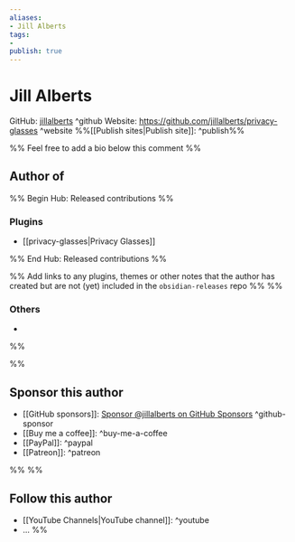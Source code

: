 ```yaml
---
aliases:
- Jill Alberts
tags: 
- 
publish: true
---
```


# Jill Alberts

GitHub: [jillalberts](https://github.com/jillalberts/) ^github
Website: <https://github.com/jillalberts/privacy-glasses> ^website
%%[[Publish sites|Publish site]]: ^publish%%

%% Feel free to add a bio below this comment %%


## Author of

%% Begin Hub: Released contributions %%
### Plugins
- [[privacy-glasses|Privacy Glasses]]

%% End Hub: Released contributions %%

%% Add links to any plugins, themes or other notes that the author has created but are not (yet) included in the `obsidian-releases` repo %%
%%
### Others 

- 
%%

%%
## Sponsor this author

- [[GitHub sponsors]]: [Sponsor @jillalberts on GitHub Sponsors](https://github.com/sponsors/jillalberts) ^github-sponsor
- [[Buy me a coffee]]: ^buy-me-a-coffee
- [[PayPal]]: ^paypal
- [[Patreon]]: ^patreon

%%
%%
## Follow this author

- [[YouTube Channels|YouTube channel]]: ^youtube
- ...
%%